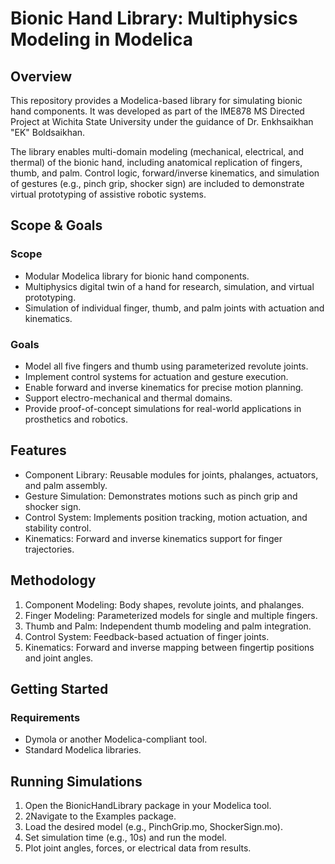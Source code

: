 # Bionic Hand Library: Multiphysics Modeling in Modelica
## Overview
This repository provides a Modelica-based library for simulating bionic hand components.
It was developed as part of the IME878 MS Directed Project at Wichita State University under the guidance of Dr. Enkhsaikhan "EK" Boldsaikhan.

The library enables multi-domain modeling (mechanical, electrical, and thermal) of the bionic hand, including anatomical replication of fingers, thumb, and palm. Control logic, forward/inverse kinematics, and simulation of gestures (e.g., pinch grip, shocker sign) are included to demonstrate virtual prototyping of assistive robotic systems.

## Scope & Goals
### Scope
- Modular Modelica library for bionic hand components.
- Multiphysics digital twin of a hand for research, simulation, and virtual prototyping.
- Simulation of individual finger, thumb, and palm joints with actuation and kinematics.
### Goals
- Model all five fingers and thumb using parameterized revolute joints.
- Implement control systems for actuation and gesture execution.
- Enable forward and inverse kinematics for precise motion planning.
- Support electro-mechanical and thermal domains.
- Provide proof-of-concept simulations for real-world applications in prosthetics and robotics.

## Features
- Component Library: Reusable modules for joints, phalanges, actuators, and palm assembly.
- Gesture Simulation: Demonstrates motions such as pinch grip and shocker sign.
- Control System: Implements position tracking, motion actuation, and stability control.
- Kinematics: Forward and inverse kinematics support for finger trajectories.

## Methodology
1. Component Modeling: Body shapes, revolute joints, and phalanges.
2. Finger Modeling: Parameterized models for single and multiple fingers.
3. Thumb and Palm: Independent thumb modeling and palm integration.
4. Control System: Feedback-based actuation of finger joints.
5. Kinematics: Forward and inverse mapping between fingertip positions and joint angles.

## Getting Started
### Requirements
- Dymola or another Modelica-compliant tool.
- Standard Modelica libraries.

## Running Simulations
1. Open the BionicHandLibrary package in your Modelica tool.
2. 2Navigate to the Examples package.
3. Load the desired model (e.g., PinchGrip.mo, ShockerSign.mo).
4. Set simulation time (e.g., 10s) and run the model.
5. Plot joint angles, forces, or electrical data from results.


